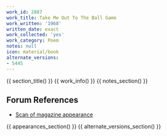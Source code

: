 ```yaml
---
work_id: 2887
work_title: Take Me Out To The Ball Game
work_written: '1968'
written_date: exact
work_collected: 'yes'
work_category: Poem
notes: null
icon: material/book
alternate_versions:
- 5445
---
```


{{ section_title() }}
{{ work_info() }}
{{ notes_section() }}
## Forum References
- [Scan of magazine appearance](https://bukowskiforum.com/threads/bukowski-in-open-city-notes-of-a-dirty-old-man.12446/#post-167221)

{{ appearances_section() }}
{{ alternate_versions_section() }}